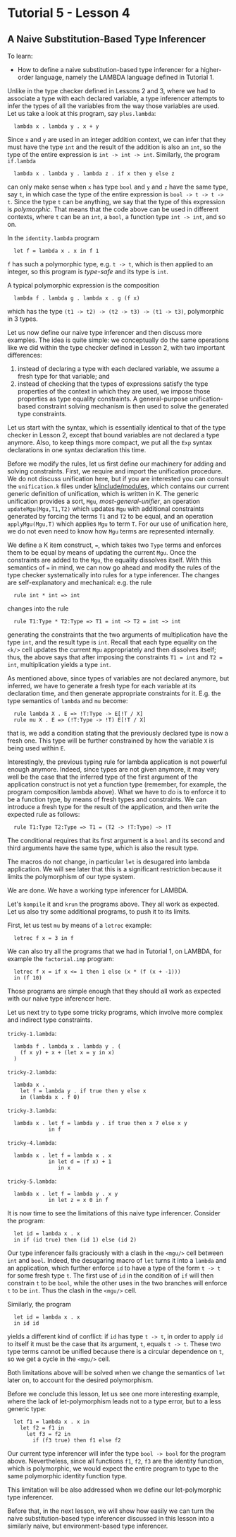 # Tutorial 5 - Lesson 4
## A Naive Substitution-Based Type Inferencer

To learn:
* How to define a naive substitution-based type inferencer for a higher-order language, namely the LAMBDA language defined in Tutorial 1.

Unlike in the type checker defined in Lessons 2 and 3, where we had to associate a type with each declared variable, a type inferencer attempts to infer the types of all the variables from the way those variables are used.  Let us take a look at this program, say `plus.lambda`:
```
  lambda x . lambda y . x + y
```

Since `x` and `y` are used in an integer addition context, we can infer that they must have the type `int` and the result of the addition is also an `int`, so the type of the entire expression is `int -> int -> int`. Similarly, the program `if.lambda`
```
  lambda x . lambda y . lambda z . if x then y else z
```

can only make sense when `x` has type `bool` and `y` and `z` have the same type, say `t`, in which case the type of the entire expression is `bool -> t -> t -> t`.  Since the type `t` can be anything, we say that the type of this expression is *polymorphic*.  That means that the code above can be used in different contexts, where `t` can be an `int`, a `bool`, a function type `int -> int`, and so on.

In the `identity.lambda` program
```
  let f = lambda x . x in f 1
```

`f` has such a polymorphic type, e.g. `t -> t`, which is then applied to an integer, so this program is *type-safe* and its type is `int`.

A typical polymorphic expression is the composition
```
  lambda f . lambda g . lambda x . g (f x)
```

which has the type `(t1 -> t2) -> (t2 -> t3) -> (t1 -> t3)`, polymorphic in 3 types.

Let us now define our naive type inferencer and then discuss more examples.  The idea is quite simple: we conceptually do the same operations like we did within the type checker defined in Lesson 2, with two important differences:

1. instead of declaring a type with each declared variable, we assume a fresh type for that variable; and
2. instead of checking that the types of expressions satisfy the type properties of the context in which they are used, we impose those properties as type equality constraints.  A general-purpose unification-based constraint solving mechanism is then used to solve the generated type constraints.

Let us start with the syntax, which is essentially identical to that of the type checker in Lesson 2, except that bound variables are not declared a type anymore.  Also, to keep things more compact, we put all the `Exp` syntax declarations in one syntax declaration this time.

<!-- This part needs to change -->

Before we modify the rules, let us first define our machinery for adding and solving constraints.  First, we require and import the unification procedure.  We do not discuss unification here, but if you are interested you can consult the `unification.k` files under [k/include/modules](/include/modules), which contains our current generic definition of unification, which is written in K.  The generic unification provides a sort, `Mgu`, *most-general-unifier*, an operation `updateMgu(Mgu,T1,T2)` which updates `Mgu` with additional constraints generated by forcing the terms `T1` and `T2` to be equal, and an operation `applyMgu(Mgu,T)` which applies `Mgu` to term `T`.  For our use of unification here, we do not even need to know how `Mgu` terms are represented internally.

We define a K item construct, `=`, which takes two `Type` terms and enforces them to be equal by means of updating the current `Mgu`.  Once the constraints are added to the `Mgu`, the equality dissolves itself.  With this semantics of `=` in mind, we can now go ahead and modify the rules of the type checker systematically into rules for a type inferencer.  The changes are self-explanatory and mechanical: e.g. the rule
```
  rule int * int => int
```

changes into the rule
```
  rule T1:Type * T2:Type => T1 = int ~> T2 = int ~> int
```

generating the constraints that the two arguments of multiplication have the type `int`, and the result type is `int`.  Recall that each type equality on the `<k/>` cell updates the current `Mgu` appropriately and then dissolves itself; thus, the above says that after imposing the constraints `T1 = int` and `T2 = int`, multiplication yields a type `int`.

As mentioned above, since types of variables are not declared anymore, but inferred, we have to generate a fresh type for each variable at its declaration time, and then generate appropriate constraints for it.  E.g. the type semantics of `lambda` and `mu` become:
```
  rule lambda X . E => !T:Type -> E[!T / X]
  rule mu X . E => (!T:Type -> !T) E[!T / X]
```

that is, we add a condition stating that the previously declared type is now a fresh one.  This type will be further constrained by how the variable `X` is being used within `E`.

Interestingly, the previous typing rule for lambda application is not powerful enough anymore.  Indeed, since types are not given anymore, it may very well be the case that the inferred type of the first argument of the application construct is not yet a function type (remember, for example, the program composition.lambda above).  What we have to do is to enforce it to be a function type, by means of fresh types and constraints.  We can introduce a fresh type for the result of the application, and then write the expected rule as follows:
```
  rule T1:Type T2:Type => T1 = (T2 -> !T:Type) ~> !T
```

The conditional requires that its first argument is a `bool` and its second and third arguments have the same type, which is also the result type.

The macros do not change, in particular `let` is desugared into lambda application.  We will see later that this is a significant restriction because it limits the polymorphism of our type system.

We are done.  We have a working type inferencer for LAMBDA.

Let's `kompile` it and `krun` the programs above.  They all work as expected.  Let us also try some additional programs, to push it to its limits.

First, let us test `mu` by means of a `letrec` example:
```
  letrec f x = 3 in f
```

We can also try all the programs that we had in Tutorial 1, on LAMBDA, for example the `factorial.imp` program:
```
  letrec f x = if x <= 1 then 1 else (x * (f (x + -1)))
  in (f 10)
```

Those programs are simple enough that they should all work as expected with our naive type inferencer here.

Let us next try to type some tricky programs, which involve more complex and indirect type constraints.

`tricky-1.lambda`:
```
  lambda f . lambda x . lambda y . (
    (f x y) + x + (let x = y in x)
  )
```

`tricky-2.lambda`:
```
  lambda x .
    let f = lambda y . if true then y else x
    in (lambda x . f 0)
```

`tricky-3.lambda`:
```
  lambda x . let f = lambda y . if true then x 7 else x y
             in f
```

`tricky-4.lambda`:
```
  lambda x . let f = lambda x . x
             in let d = (f x) + 1
                in x
```

`tricky-5.lambda`:
```
  lambda x . let f = lambda y . x y
             in let z = x 0 in f
```

It is now time to see the limitations of this naive type inferencer.  Consider the program:
```
  let id = lambda x . x
  in if (id true) then (id 1) else (id 2)
```

Our type inferencer fails graciously with a clash in the `<mgu/>` cell between `int` and `bool`.  Indeed, the desugaring macro of `let` turns it into a `lambda` and an application, which further enforce `id` to have a type of the form `t -> t` for some fresh type `t`.  The first use of `id` in the condition of `if` will then constrain `t` to be `bool`, while the other uses in the two branches will enforce `t` to be `int`.  Thus the clash in the `<mgu/>` cell.

Similarly, the program
```
  let id = lambda x . x
  in id id
```

yields a different kind of conflict: if `id` has type `t -> t`, in order to apply `id` to itself it must be the case that its argument, `t`, equals `t -> t`.  These two type terms cannot be unified because there is a circular dependence on `t`, so we get a cycle in the `<mgu/>` cell.

Both limitations above will be solved when we change the semantics of `let` later on, to account for the desired polymorphism.

Before we conclude this lesson, let us see one more interesting example, where the lack of let-polymorphism leads not to a type error, but to a less generic type:
```
  let f1 = lambda x . x in
    let f2 = f1 in
      let f3 = f2 in
        if (f3 true) then f1 else f2
```

Our current type inferencer will infer the type `bool -> bool` for the program above.  Nevertheless, since all functions `f1`, `f2`, `f3` are the identity function, which is polymorphic, we would expect the entire program to type to the same polymorphic identity function type.

This limitation will be also addressed when we define our let-polymorphic type inferencer.

Before that, in the next lesson, we will show how easily we can turn the naive substitution-based type inferencer discussed in this lesson into a similarly naive, but environment-based type inferencer.
